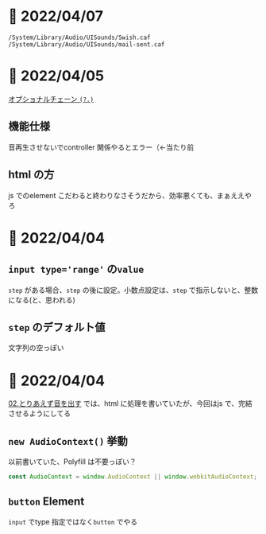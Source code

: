 # 📝 2022/04/07


```
/System/Library/Audio/UISounds/Swish.caf
/System/Library/Audio/UISounds/mail-sent.caf
```



# 📝 2022/04/05

[オプショナルチェーン `(?.)`](https://developer.mozilla.org/ja/docs/Web/JavaScript/Reference/Operators/Optional_chaining)


## 機能仕様

音再生させないでcontroller 関係やるとエラー（←当たり前



## html の方

js でのelement こだわると終わりなさそうだから、効率悪くても、まぁええやろ





# 📝 2022/04/04


## `input type='range'` の`value`

`step` がある場合、`step` の後に設定。小数点設定は、`step` で指示しないと、整数になる(と、思われる)



## `step` のデフォルト値

文字列の空っぽい



# 📝 2022/04/04

[02.とりあえず音を出す](https://www.g200kg.com/jp/docs/webaudio/generatesound.html) では、html に処理を書いていたが、今回はjs で、完結させるようにしてる


## `new AudioContext()` 挙動

以前書いていた、Polyfill は不要っぽい？

``` .js
const AudioContext = window.AudioContext || window.webkitAudioContext;
```


## `button` Element

`input` でtype 指定ではなく`button` でやる

